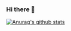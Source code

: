 ### Hi there 👋

[![Anurag's github stats](https://github-readme-stats.vercel.app/api?username=officialjasonkim)](https://github.com/officialjasonkim/github-readme-stats)

